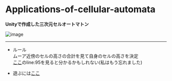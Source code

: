 # Applications-of-cellular-automata
**Unityで作成した三次元セルオートマトン**

![image](https://user-images.githubusercontent.com/64544361/118384552-d190f680-b641-11eb-9396-590e703332af.png)

---
- ルール\
ムーア近傍のセルの高さの合計を見て自身のセルの高さを決定\
[ここ](https://github.com/Forenard/Applications-of-cellular-automata/blob/main/Applications-of-cellular-automata/Assets/Scripts/Generator.cs)のline:95を見ると分かるかもしれない(私はもう忘れました)

- 遊ぶには[ここ](https://unityroom.com/games/asdasda)
